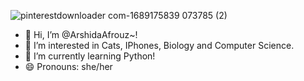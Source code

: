 ![pinterestdownloader com-1689175839 073785 (2)](https://github.com/user-attachments/assets/fb19822d-cba0-4601-bc02-5d0062a3390a)

- 👋 Hi, I’m @ArshidaAfrouz~!
- 👀 I’m interested in Cats, IPhones, Biology and Computer Science.
- 🌱 I’m currently learning Python!
- 😄 Pronouns: she/her

<!---
ArshidaAfrouz/ArshidaAfrouz is a ✨ special ✨ repository because its `README.md` (this file) appears on your GitHub profile.
You can click the Preview link to take a look at your changes.
--->
